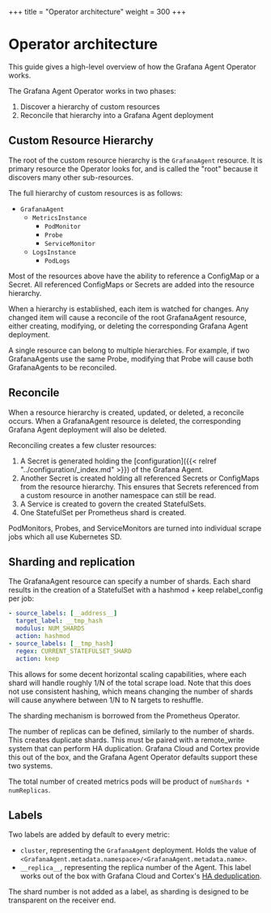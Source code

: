 +++
title = "Operator architecture"
weight = 300
+++

# Operator architecture

This guide gives a high-level overview of how the Grafana Agent Operator
works.

The Grafana Agent Operator works in two phases:

1. Discover a hierarchy of custom resources
2. Reconcile that hierarchy into a Grafana Agent deployment

## Custom Resource Hierarchy

The root of the custom resource hierarchy is the `GrafanaAgent` resource. It is
primary resource the Operator looks for, and is called the "root" because it
discovers many other sub-resources.

The full hierarchy of custom resources is as follows:

- `GrafanaAgent`
    - `MetricsInstance`
        - `PodMonitor`
        - `Probe`
        - `ServiceMonitor`
    - `LogsInstance`
        - `PodLogs`

Most of the resources above have the ability to reference a ConfigMap or a
Secret. All referenced ConfigMaps or Secrets are added into the resource
hierarchy.

When a hierarchy is established, each item is watched for changes. Any changed
item will cause a reconcile of the root GrafanaAgent resource, either
creating, modifying, or deleting the corresponding Grafana Agent deployment.

A single resource can belong to multiple hierarchies. For example, if two
GrafanaAgents use the same Probe, modifying that Probe will cause both
GrafanaAgents to be reconciled.

## Reconcile

When a resource hierarchy is created, updated, or deleted, a reconcile occurs.
When a GrafanaAgent resource is deleted, the corresponding Grafana Agent
deployment will also be deleted.

Reconciling creates a few cluster resources:

1. A Secret is generated holding the
   [configuration]({{< relref "../configuration/_index.md" >}}) of the Grafana Agent.
2. Another Secret is created holding all referenced Secrets or ConfigMaps from
   the resource hierarchy. This ensures that Secrets referenced from a custom
   resource in another namespace can still be read.
3. A Service is created to govern the created StatefulSets.
4. One StatefulSet per Prometheus shard is created.

PodMonitors, Probes, and ServiceMonitors are turned into individual scrape jobs
which all use Kubernetes SD.

## Sharding and replication

The GrafanaAgent resource can specify a number of shards. Each shard results in
the creation of a StatefulSet with a hashmod + keep relabel_config per job:

```yaml
- source_labels: [__address__]
  target_label: __tmp_hash
  modulus: NUM_SHARDS
  action: hashmod
- source_labels: [__tmp_hash]
  regex: CURRENT_STATEFULSET_SHARD
  action: keep
```

This allows for some decent horizontal scaling capabilities, where each shard
will handle roughly 1/N of the total scrape load. Note that this does not use
consistent hashing, which means changing the number of shards will cause
anywhere between 1/N to N targets to reshuffle.

The sharding mechanism is borrowed from the Prometheus Operator.

The number of replicas can be defined, similarly to the number of shards. This
creates duplicate shards. This must be paired with a remote_write system that
can perform HA duplication. Grafana Cloud and Cortex provide this out of the
box, and the Grafana Agent Operator defaults support these two systems.

The total number of created metrics pods will be product of `numShards *
numReplicas`.

## Labels

Two labels are added by default to every metric:

- `cluster`, representing the `GrafanaAgent` deployment. Holds the value of
  `<GrafanaAgent.metadata.namespace>/<GrafanaAgent.metadata.name>`.
- `__replica__`, representing the replica number of the Agent. This label works
   out of the box with Grafana Cloud and Cortex's [HA
   deduplication](https://cortexmetrics.io/docs/guides/ha-pair-handling/).

The shard number is not added as a label, as sharding is designed to be
transparent on the receiver end.

